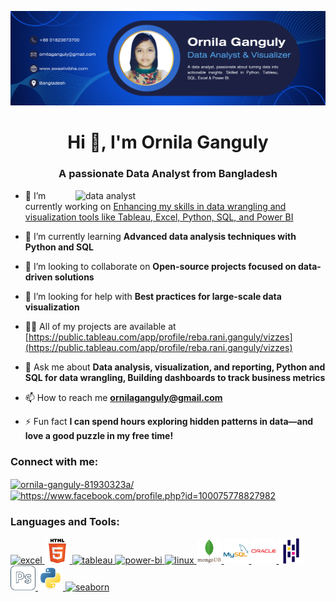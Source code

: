 ![logo](https://github.com/data-analyst-dream/ornila-ganguly/blob/ornila-ganguly/ornila%20ganguly%20Data%20Analyst%20Cover%20Image.png)

<h1 align="center">Hi 👋, I'm Ornila Ganguly</h1>
<h3 align="center">A passionate Data Analyst from Bangladesh</h3>

<img align="right" alt="data analyst" width="400" src="https://cdn.dribbble.com/users/4055494/screenshots/15215756/media/d2b66c4ca0192aa26d103448b3d1518b.gif">

- 🔭 I’m currently working on [Enhancing my skills in data wrangling and visualization tools like Tableau, Excel, Python, SQL, and Power BI](https://www.fiverr.com/sarabonti3334/do-urgent-excel-interactive-dashboard-for-finance-company-business)

- 🌱 I’m currently learning **Advanced data analysis techniques with Python and SQL**

- 👯 I’m looking to collaborate on **Open-source projects focused on data-driven solutions**

- 🤝 I’m looking for help with **Best practices for large-scale data visualization**

- 👨‍💻 All of my projects are available at [https://public.tableau.com/app/profile/reba.rani.ganguly/vizzes](https://public.tableau.com/app/profile/reba.rani.ganguly/vizzes)

- 💬 Ask me about **Data analysis, visualization, and reporting, Python and SQL for data wrangling, Building dashboards to track business metrics**

- 📫 How to reach me **ornilaganguly@gmail.com**

- ⚡ Fun fact **I can spend hours exploring hidden patterns in data—and love a good puzzle in my free time!**

<h3 align="left">Connect with me:</h3>
<p align="left">
<a href="https://linkedin.com/in/ornila-ganguly-81930323a/" target="blank"><img align="center" src="https://raw.githubusercontent.com/rahuldkjain/github-profile-readme-generator/master/src/images/icons/Social/linked-in-alt.svg" alt="ornila-ganguly-81930323a/" height="30" width="40" /></a>
<a href="https://fb.com/https://www.facebook.com/profile.php?id=100075778827982" target="blank"><img align="center" src="https://raw.githubusercontent.com/rahuldkjain/github-profile-readme-generator/master/src/images/icons/Social/facebook.svg" alt="https://www.facebook.com/profile.php?id=100075778827982" height="30" width="40" /></a>
</p>

<h3 align="left">Languages and Tools:</h3>
<p align="left"> <a href="https://www.microsoft.com/en-us/microsoft-365/excel" target="_blank" rel="noreferrer"> <img src="https://static-00.iconduck.com/assets.00/ms-excel-icon-1024x1024-alnutaj2.png" alt="excel" width="40" height="40"/> </a> <a href="https://www.w3.org/html/" target="_blank" rel="noreferrer"> <img src="https://raw.githubusercontent.com/devicons/devicon/master/icons/html5/html5-original-wordmark.svg" alt="html5" width="40" height="40"/> </a> <a href="https://www.tableau.com/" target="_blank" rel="noreferrer"> <img src="https://5.imimg.com/data5/SELLER/Default/2023/8/332557579/WK/YM/TK/106265752/tableau-software-500x500.png" alt="tableau" width="40" height="40"/> </a> <a href="https://www.microsoft.com/en-us/power-platform/products/power-bi" target="_blank" rel="noreferrer"> <img src="https://images.datacamp.com/image/upload/v1724169856/image_ff55d03003.png" alt="power-bi" width="40" height="40"/> </a> <a href="https://www.linux.org/" target="_blank" rel="noreferrer"> <img src="https://upload.wikimedia.org/wikipedia/commons/thumb/3/35/Tux.svg/1200px-Tux.svg.png" alt="linux" width="40" height="40"/> </a> <a href="https://www.mongodb.com/" target="_blank" rel="noreferrer"> <img src="https://raw.githubusercontent.com/devicons/devicon/master/icons/mongodb/mongodb-original-wordmark.svg" alt="mongodb" width="40" height="40"/> </a> <a href="https://www.mysql.com/" target="_blank" rel="noreferrer"> <img src="https://raw.githubusercontent.com/devicons/devicon/master/icons/mysql/mysql-original-wordmark.svg" alt="mysql" width="40" height="40"/> </a> <a href="https://www.oracle.com/" target="_blank" rel="noreferrer"> <img src="https://raw.githubusercontent.com/devicons/devicon/master/icons/oracle/oracle-original.svg" alt="oracle" width="40" height="40"/> </a> <a href="https://pandas.pydata.org/" target="_blank" rel="noreferrer"> <img src="https://raw.githubusercontent.com/devicons/devicon/2ae2a900d2f041da66e950e4d48052658d850630/icons/pandas/pandas-original.svg" alt="pandas" width="40" height="40"/> </a> <a href="https://www.photoshop.com/en" target="_blank" rel="noreferrer"> <img src="https://raw.githubusercontent.com/devicons/devicon/master/icons/photoshop/photoshop-line.svg" alt="photoshop" width="40" height="40"/> </a> <a href="https://www.python.org" target="_blank" rel="noreferrer"> <img src="https://raw.githubusercontent.com/devicons/devicon/master/icons/python/python-original.svg" alt="python" width="40" height="40"/> </a> <a href="https://seaborn.pydata.org/" target="_blank" rel="noreferrer"> <img src="https://seaborn.pydata.org/_images/logo-mark-lightbg.svg" alt="seaborn" width="40" height="40"/> </a> </p>






